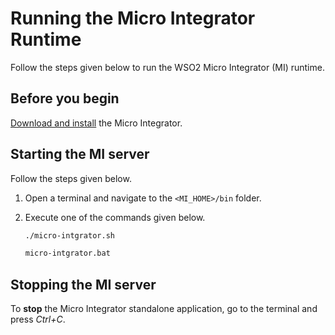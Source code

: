 # Running the Micro Integrator Runtime

Follow the steps given below to run the WSO2 Micro Integrator (MI) runtime.

## Before you begin

[Download and install]({{base_path}}/install-and-setup/install/installing-the-product/installing-mi) the Micro Integrator.

## Starting the MI server

Follow the steps given below.

1.    Open a terminal and navigate to the `<MI_HOME>/bin` folder.
2.    Execute one of the commands given below.

      ```bash tab="On MacOS/Linux"
      ./micro-intgrator.sh
      ```

      ```bash tab="On Windows"
      micro-intgrator.bat
      ```

## Stopping the MI server

To <b>stop</b> the Micro Integrator standalone application, go to the terminal and press <i>Ctrl+C</i>.